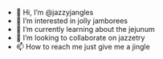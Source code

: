 - 👋 Hi, I’m @jazzyjangles
- 👀 I’m interested in jolly jamborees
- 🌱 I’m currently learning about the jejunum
- 💞️ I’m looking to collaborate on jazzetry
- 📫 How to reach me just give me a jingle

<!---
jazzyjangles/jazzyjangles is a ✨ special ✨ repository because its `README.md` (this file) appears on your GitHub profile.
You can click the Preview link to take a look at your changes.
--->
